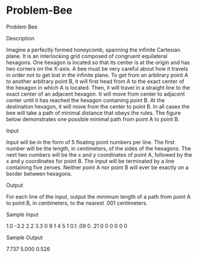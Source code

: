 # Problem-Bee

Problem Bee

Description

Imagine a perfectly formed honeycomb, spanning the infinite Cartesian plane. It is an interlocking grid composed of congruent equilateral hexagons. One hexagon is located so that its center is at the origin and has two corners on the X-axis. A bee must be very careful about how it travels in order not to get lost in the infinite plane. To get from an arbitrary point A to another arbitrary point B, it will first head from A to the exact center of the hexagon in which A is located. Then, it will travel in a straight line to the exact center of an adjacent hexagon. It will move from center to adjacent center until it has reached the hexagon containing point B. At the destination hexagon, it will move from the center to point B. In all cases the bee will take a path of minimal distance that obeys the rules. The figure below demonstrates one possible minimal path from point A to point B. 

Input

Input will be in the form of 5 floating point numbers per line. The first number will be the length, in centimeters, of the sides of the hexagons. The next two numbers will be the x and y coordinates of point A, followed by the x and y coordinates for point B. The input will be terminated by a line containing five zeroes. Neither point A nor point B will ever be exactly on a border between hexagons.

Output

For each line of the input, output the minimum length of a path from point A to point B, in centimeters, to the nearest .001 centimeters.

Sample Input

1.0 -3.2 2.2 3.3 0
9 1 4 5 1
0.1 .09 0 .21 0
0 0 0 0 0

Sample Output

7.737
5.000
0.526

